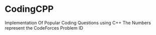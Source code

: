 # CodingCPP
Implementation Of Popular Coding Questions using C++
The Numbers represent the CodeForces Problem ID
